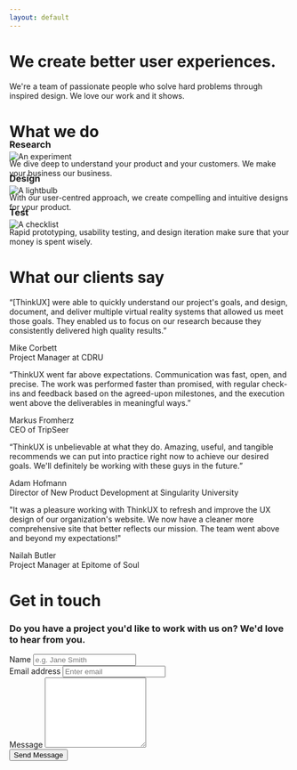 ```yaml
---
layout: default
---
```


<div class="jumbotron">
  <div class="jumbo-header">
    <h1 class="text-center">We create better user experiences.</h1>
    <p class="text-center">We're a team of passionate people who solve hard problems through inspired design. We love our work and it shows.</p>
  </div>
</div>
<div class="container">

  <div class="row">
    <div class="col-xs-12">
      <h1 class="text-center">What we do</h1>
    </div>
  </div>

  <div class="row">
    <div class="col-xs-12 col-sm-4">
      <div class="text-center">
        <img class="feature-icon" src="{{ site.baseurl }}/images/experiment-icon.svg" alt="An experiment">
      </div>
      <h3 class="text-center" style="margin-top:-40px">Research</h3>
      <p>We dive deep to understand your product and your customers. We make your business our business.</p>
    </div>
    <div class="col-xs-12 col-sm-4">
      <div class="text-center">
        <img class="feature-icon" src="{{ site.baseurl }}/images/light-icon.svg" alt="A lightbulb">
      </div>
      <h3 class="text-center" style="margin-top:-40px">Design</h3>
      <p>With our user-centred approach, we create compelling and intuitive designs for your product.</p>
    </div>
    <div class="col-xs-12 col-sm-4">
      <div class="text-center">
        <img class="feature-icon" src="{{ site.baseurl }}/images/notes-icon.svg" alt="A checklist">
      </div>
      <h3 class="text-center" style="margin-top:-40px">Test</h3>
      <p>Rapid prototyping, usability testing, and design iteration make sure that your money is spent wisely.</p>
    </div>
  </div>
  
  
  <div class="row landing-page-section">
    <div class="col-xs-12">
      <h1 class="text-center">What our clients say</h1>
    </div>
  </div>
  
  <div class="row">
    <div class="col-xs-12 col-sm-6">
      <div class="testimonial">
        <p>
          “[ThinkUX] were able to quickly understand our project's goals, and design, document, and deliver multiple virtual reality systems that allowed us meet those goals. They enabled us to focus on our research because they consistently delivered high quality results.”
        </p>
        <div class="attribution">
          <div class="attr-name">
            Mike Corbett
          </div>
          <div class="attr-title">
            Project Manager at CDRU
          </div>
        </div>
      </div>
    </div>
    <div class="col-xs-12 col-sm-6">
      <div class="testimonial">
        <p>
“ThinkUX went far above expectations. Communication was fast, open, and precise. The work was performed faster than promised, with regular check-ins and feedback based on the agreed-upon milestones, and the execution went above the deliverables in meaningful ways.”
        </p>
        <div class="attribution">
          <div class="attr-name">
            Markus Fromherz
          </div>
          <div class="attr-title">
            CEO of TripSeer
          </div>
        </div>
      </div>
    </div>
  </div>
  
  <div class="row m-t-1_5">
    <div class="col-xs-12 col-sm-6">
      <div class="testimonial">
        <p>
          “ThinkUX is unbelievable at what they do. Amazing, useful, and tangible recommends we can put into practice right now to achieve our desired goals. We'll definitely be working with these guys in the future.”
        </p>
        <div class="attribution">
          <div class="attr-name">
            Adam Hofmann
          </div>
          <div class="attr-title">
            Director of New Product Development at Singularity University
          </div>
        </div>
      </div>
    </div>
    <div class="col-xs-12 col-sm-6">
      <div class="testimonial">
        <p>
          "It was a pleasure working with ThinkUX to refresh and improve the UX design of our organization's website. We now have a cleaner more comprehensive site that better reflects our mission. The team went above and beyond my expectations!"
        </p>
        <div class="attribution">
          <div class="attr-name">
            Nailah Butler
          </div>
          <div class="attr-title">
            Project Manager at Epitome of Soul
          </div>
        </div>
      </div>
    </div>
  </div>
  
  <div class="row landing-page-section">
    <div class="col-xs-12">
      <h1 class="text-center">Get in touch</h1>
      <h3 class="text-center">Do you have a project you'd like to work with us on? We'd love to hear from you.</h3>
    </div>
  </div>
  
  <div class="row">
    <div class="col-xs-8 col-xs-offset-2 col-sm-4 col-sm-offset-4">
      <form action="https://formspree.io/info@thinkux.ca" method="POST">
        <div class="form-group row">
          <label for="name">Name</label>
          <input type="text" class="form-control" name="name" placeholder="e.g. Jane Smith" required>
        </div>
        <div class="form-group row">
          <label for="_replyto">Email address</label>
          <input type="text" class="form-control" name="_subject" placeholder="Enter email" required>
        </div>
        <div class="form-group row">
          <label for="_message">Message</label>
          <textarea rows="8" name="_message" class="form-control"></textarea>
        </div>
        <div class="form-group row">
          <input type="submit" class="btn-block" value="Send Message">
        </div>
      </form>
    </div>
  </div>
  
</div>
